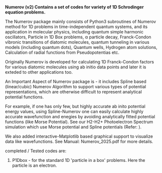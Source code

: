 **Numerov (v2) Contains a set of codes for variety of 1D Schrodinger equation problems.**


The Numerov package mainly consists of Python3 subroutines of Numerov method for 1D problems in time-independent quantum systems, and its application in molecular physics, including quantum simple harmonic oscillators, Particle in 1D Box problems, α particle decay, Franck-Condon vibronic transitions of diatomic molecules, quantum tunneling in various models (including quantum dots), Quantum wells, Hydrogen atom solutions, Calculation of radial functions from Pseudopotentias etc.

Originally Numerov is developed for calculating 1D Franck-Condon factors for various diatomic molecules using ab initio data points and later it is exteded to other applications too.

An Important Aspect of Numerov package is - it includes Spline based (linear/cubic) Numerov Algorithm to support various types of potential representations, which are otherwise difficult to represent analytical potential functions.

For example, if one has only few, but highly accurate ab inito potential energy values, using Spline-Numerov one can easily calculate highly accurate wavefunction and enegies by avoiding analytically fitted potential functions (like Morse Potential). See our H2-H2+ Photoelectron Spectrum simulation which use Morse potential and Spline potentials (Refer: ).  

We also added interactive-Matplotlib based graphical support to visualize data like wavefunctions.
See Manual: Numerov_2025.pdf for more details.

completed / Tested codes are:

1. P1Dbox - for the standard 1D 'particle in a box' problems. Here the particle is an electron.
